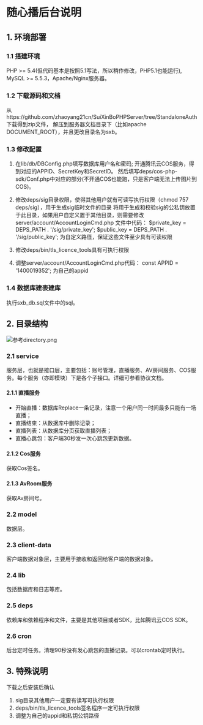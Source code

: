# 随心播后台说明

## 1. 环境部署

### 1.1 搭建环境

PHP >= 5.4(但代码基本是按照5.1写法，所以稍作修改，PHP5.1也能运行), MySQL >= 5.5.3，Apache/Nginx服务器。

### 1.2 下载源码和文档

从https://github.com/zhaoyang21cn/SuiXinBoPHPServer/tree/StandaloneAuth下载得到zip文件，
解压到服务器文档目录下（比如apache DOCUMENT_ROOT），并且更改目录名为sxb。

### 1.3 修改配置

1. 在lib/db/DBConfig.php填写数据库用户名和密码; 开通腾讯云COS服务，得到对应的APPID、SecretKey和SecretID。
然后填写deps/cos-php-sdk/Conf.php中对应的部分(不开通COS也能跑，只是客户端无法上传图片到COS)。

2. 修改deps/sig目录权限，使得其他用户就有可读写执行权限（chmod 757 deps/sig），用于生成sig临时文件的目录
将用于生成和校验sig的公私钥放置于此目录，如果用户自定义置于其他目录，则需要修改server/account/AccountLoginCmd.php
文件中代码：
	$private_key = DEPS_PATH . '/sig/private_key';
	$public_key = DEPS_PATH . '/sig/public_key';
为自定义路径，保证这些文件至少具有可读权限

3. 修改deps/bin/tls_licence_tools具有可执行权限

4. 调整server/account/AccountLoginCmd.php代码：
	const APPID = '1400019352';
为自己的appid

### 1.4 数据库建表建库

执行sxb_db.sql文件中的sql。

## 2. 目录结构
![参考directory.png](https://github.com/zhaoyang21cn/SuiXinBoPHPServer/blob/StandaloneAuth/directory.png)

### 2.1 service 

服务层，也就是接口层，主要包括：账号管理，直播服务、AV房间服务、COS服务。每个服务（亦即模块）下是各个子接口。详细可参看协议文档。

#### 2.1.1 直播服务

- 开始直播：数据库Replace一条记录，注意一个用户同一时间最多只能有一场直播；
- 直播结束：从数据库中删除记录；
- 直播列表：从数据库分页获取直播列表；
- 直播心跳包：客户端30秒发一次心跳包更新数据。

#### 2.1.2 Cos服务

获取Cos签名。

#### 2.1.3 AvRoom服务

获取Av房间号。


### 2.2 model 

数据层。

### 2.3 client-data 

客户端数据对象层，主要用于接收和返回给客户端的数据对象。

### 2.4 lib 

包括数据库和日志等库。

### 2.5 deps 

依赖库和依赖程序和文件，主要是其他项目或者SDK，比如腾讯云COS SDK。

### 2.6 cron 
后台定时任务。清理90秒没有发心跳包的直播记录。可以crontab定时执行。

## 3. 特殊说明
 下载之后安装后确认
 1. sig目录其他用户一定要有读写可执行权限
 2. deps/bin/tls_licence_tools签名程序一定可执行权限
 3. 调整为自己的appid和私钥公钥路径